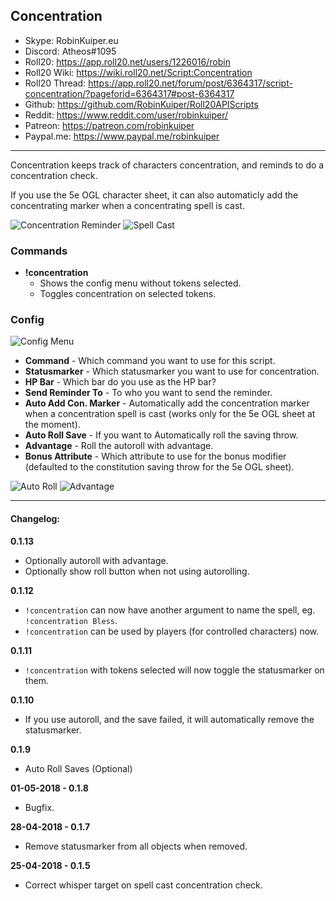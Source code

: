 ## Concentration

* Skype: RobinKuiper.eu
* Discord: Atheos#1095
* Roll20: https://app.roll20.net/users/1226016/robin
* Roll20 Wiki: https://wiki.roll20.net/Script:Concentration
* Roll20 Thread: https://app.roll20.net/forum/post/6364317/script-concentration/?pageforid=6364317#post-6364317
* Github: https://github.com/RobinKuiper/Roll20APIScripts
* Reddit: https://www.reddit.com/user/robinkuiper/
* Patreon: https://patreon.com/robinkuiper
* Paypal.me: https://www.paypal.me/robinkuiper

---

Concentration keeps track of characters concentration, and reminds to do a concentration check.

If you use the 5e OGL character sheet, it can also automaticly add the concentrating marker when a concentrating spell is cast.

![Concentration Reminder](https://i.imgur.com/yQwYL1F.png "Concentration Reminder")
![Spell Cast](https://i.imgur.com/HucNIDc.png "Spell Cast")

### Commands

* **!concentration**
    * Shows the config menu without tokens selected.
    * Toggles concentration on selected tokens.

### Config

![Config Menu](https://i.imgur.com/J0zwJj0.png "Config Menu")

* **Command** - Which command you want to use for this script.
* **Statusmarker** - Which statusmarker you want to use for concentration.
* **HP Bar** - Which bar do you use as the HP bar?
* **Send Reminder To** - To who you want to send the reminder.
* **Auto Add Con. Marker** - Automatically add the concentration marker when a concentration spell is cast (works only for the 5e OGL sheet at the moment).
* **Auto Roll Save** - If you want to Automatically roll the saving throw.
* **Advantage** - Roll the autoroll with advantage.
* **Bonus Attribute** - Which attribute to use for the bonus modifier (defaulted to the constitution saving throw for the 5e OGL sheet).

![Auto Roll](https://i.imgur.com/WHUV5iw.png "Auto Roll")
![Advantage](https://i.imgur.com/ciSttkH.png "Advantage")

---

#### Changelog:
**0.1.13**
* Optionally autoroll with advantage.
* Optionally show roll button when not using autorolling.

**0.1.12**
* `!concentration` can now have another argument to name the spell, eg. `!concentration Bless`.
* `!concentration` can be used by players (for controlled characters) now.

**0.1.11**
* `!concentration` with tokens selected will now toggle the statusmarker on them.

**0.1.10**
* If you use autoroll, and the save failed, it will automatically remove the statusmarker.

**0.1.9**
* Auto Roll Saves (Optional)

**01-05-2018 - 0.1.8**
* Bugfix.

**28-04-2018 - 0.1.7**
* Remove statusmarker from all objects when removed.

**25-04-2018 - 0.1.5**
* Correct whisper target on spell cast concentration check.